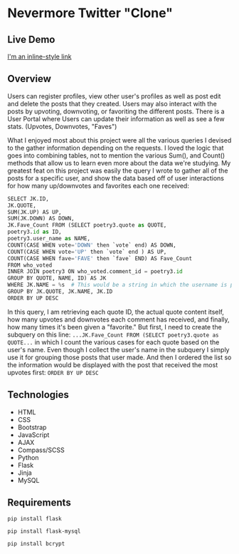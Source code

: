 # Nevermore Twitter "Clone"

## Live Demo
[I'm an inline-style link](www.dannyarango.com/nevermore)

## Overview
Users can register profiles, view other user's profiles as well as post edit and delete the posts that they created.   Users may also interact with the posts by upvoting, downvoting, or favoriting the different posts.  There is a User Portal where Users can update their information as well as see a few stats. (Upvotes, Downvotes, "Faves")

What I enjoyed most about this project were all the various queries I devised to the gather information depending on the requests.  I loved the logic that goes into combining tables, not to mention the various Sum(), and Count() methods that allow us to learn even more about the data we're studying.  My greatest feat on this project was easily the query I wrote to gather all of the posts for a specific user, and show the data based off of user interactions for how many up/downvotes and favorites each one received:

```Python
SELECT JK.ID, 
JK.QUOTE, 
SUM(JK.UP) AS UP, 
SUM(JK.DOWN) AS DOWN, 
JK.Fave_Count FROM (SELECT poetry3.quote as QUOTE, 
poetry3.id as ID, 
poetry3.user_name as NAME, 
COUNT(CASE WHEN vote='DOWN' then `vote` end) AS DOWN,
COUNT(CASE WHEN vote='UP' then `vote` end ) AS UP,
COUNT(CASE WHEN fave='FAVE' then `fave` END) AS Fave_Count
FROM who_voted 
INNER JOIN poetry3 ON who_voted.comment_id = poetry3.id 
GROUP BY QUOTE, NAME, ID) AS JK 
WHERE JK.NAME = %s  # This would be a string in which the username is passed into
GROUP BY JK.QUOTE, JK.NAME, JK.ID 
ORDER BY UP DESC
```

In this query, I am retrieving each quote ID, the actual quote content itself, how many upvotes and downvotes each comment has received, and finally, how many times it's been given a "favorite."  But first, I need to create the subquery on this line: `...JK.Fave_Count FROM (SELECT poetry3.quote as QUOTE...` in which I count the various cases for each quote based on the user's name.  Even though I collect the user's name in the subquery I simply use it for grouping those posts that user made.  And then I ordered the list so the information would be displayed with the post that received the most upvotes first: `ORDER BY UP DESC`






## Technologies
- HTML
- CSS
- Bootstrap
- JavaScript
- AJAX
- Compass/SCSS
- Python
- Flask
- Jinja
- MySQL

## Requirements
`pip install flask`

`pip install flask-mysql`

`pip install bcrypt`

